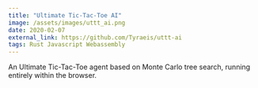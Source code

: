 ```yaml
---
title: "Ultimate Tic-Tac-Toe AI"
image: /assets/images/uttt_ai.png
date: 2020-02-07
external_link: https://github.com/Tyraeis/uttt-ai
tags: Rust Javascript Webassembly
---
```


An Ultimate Tic-Tac-Toe agent based on Monte Carlo tree search, running entirely within the browser.
